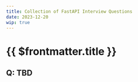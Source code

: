 ```yaml
---
title: Collection of FastAPI Interview Questions
date: 2023-12-20
wip: true
---
```


# {{ $frontmatter.title }}

## Q: TBD
